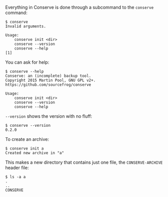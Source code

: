 Everything in Conserve is done through a subcommand to the `conserve` command:

    $ conserve
    Invalid arguments.
    
    Usage:
        conserve init <dir>
        conserve --version
        conserve --help
    [1]

You can ask for help:

    $ conserve --help
    Conserve: an (incomplete) backup tool.
    Copyright 2015 Martin Pool, GNU GPL v2+.
    https://github.com/sourcefrog/conserve
    
    Usage:
        conserve init <dir>
        conserve --version
        conserve --help

`--version` shows the version with no fluff:

    $ conserve --version
    0.2.0

To create an archive:

    $ conserve init a
    Created new archive in "a"

This makes a new directory that contains just one file, the `CONSERVE-ARCHIVE`
header file:

    $ ls -a a
    .
    ..
    CONSERVE
